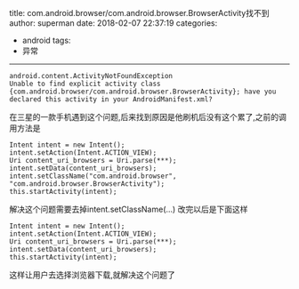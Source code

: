 title: com.android.browser/com.android.browser.BrowserActivity找不到
author: superman
date: 2018-02-07 22:37:19
categories:
- android
tags:
- 异常
---

```
android.content.ActivityNotFoundException
Unable to find explicit activity class {com.android.browser/com.android.browser.BrowserActivity}; have you declared this activity in your AndroidManifest.xml?
```
在三星的一款手机遇到这个问题,后来找到原因是他刷机后没有这个累了,之前的调用方法是
```
Intent intent = new Intent();  
intent.setAction(Intent.ACTION_VIEW);  
Uri content_uri_browsers = Uri.parse(***);  
intent.setData(content_uri_browsers);  
intent.setClassName("com.android.browser", "com.android.browser.BrowserActivity");  
this.startActivity(intent);  
```
解决这个问题需要去掉intent.setClassName(...)
改完以后是下面这样
```
Intent intent = new Intent();  
intent.setAction(Intent.ACTION_VIEW);  
Uri content_uri_browsers = Uri.parse(***);  
intent.setData(content_uri_browsers);  
this.startActivity(intent);  
```
这样让用户去选择浏览器下载,就解决这个问题了